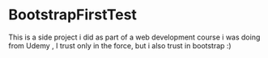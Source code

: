 # BootstrapFirstTest
This is a side project i did as part of a web development course i was doing from Udemy , I trust only in the force, but i also trust in bootstrap :)

